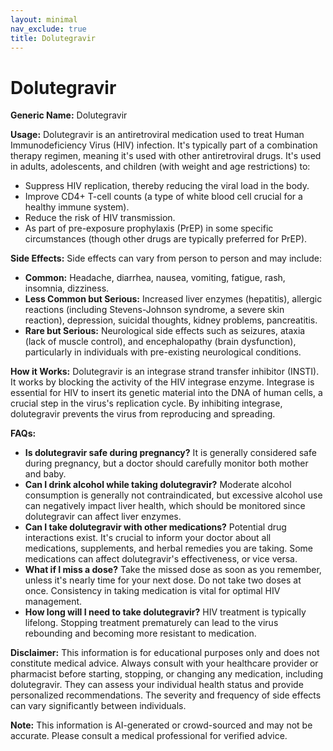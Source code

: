 ```yaml
---
layout: minimal
nav_exclude: true
title: Dolutegravir
---
```


# Dolutegravir

**Generic Name:** Dolutegravir

**Usage:** Dolutegravir is an antiretroviral medication used to treat Human Immunodeficiency Virus (HIV) infection. It's typically part of a combination therapy regimen, meaning it's used with other antiretroviral drugs.  It's used in adults, adolescents, and children (with weight and age restrictions)  to:

* Suppress HIV replication, thereby reducing the viral load in the body.
* Improve CD4+ T-cell counts (a type of white blood cell crucial for a healthy immune system).
* Reduce the risk of HIV transmission.
* As part of pre-exposure prophylaxis (PrEP) in some specific circumstances (though other drugs are typically preferred for PrEP).


**Side Effects:**  Side effects can vary from person to person and may include:

* **Common:** Headache, diarrhea, nausea, vomiting, fatigue, rash, insomnia, dizziness.
* **Less Common but Serious:**  Increased liver enzymes (hepatitis), allergic reactions (including Stevens-Johnson syndrome, a severe skin reaction), depression, suicidal thoughts, kidney problems, pancreatitis.
* **Rare but Serious:**  Neurological side effects such as seizures, ataxia (lack of muscle control), and encephalopathy (brain dysfunction), particularly in individuals with pre-existing neurological conditions.


**How it Works:** Dolutegravir is an integrase strand transfer inhibitor (INSTI).  It works by blocking the activity of the HIV integrase enzyme.  Integrase is essential for HIV to insert its genetic material into the DNA of human cells, a crucial step in the virus's replication cycle. By inhibiting integrase, dolutegravir prevents the virus from reproducing and spreading.


**FAQs:**

* **Is dolutegravir safe during pregnancy?**  It is generally considered safe during pregnancy, but a doctor should carefully monitor both mother and baby.
* **Can I drink alcohol while taking dolutegravir?**  Moderate alcohol consumption is generally not contraindicated, but excessive alcohol use can negatively impact liver health, which should be monitored since dolutegravir can affect liver enzymes.
* **Can I take dolutegravir with other medications?**  Potential drug interactions exist. It's crucial to inform your doctor about all medications, supplements, and herbal remedies you are taking.  Some medications can affect dolutegravir's effectiveness, or vice versa.
* **What if I miss a dose?**  Take the missed dose as soon as you remember, unless it's nearly time for your next dose. Do not take two doses at once.  Consistency in taking medication is vital for optimal HIV management.
* **How long will I need to take dolutegravir?**  HIV treatment is typically lifelong.  Stopping treatment prematurely can lead to the virus rebounding and becoming more resistant to medication.


**Disclaimer:** This information is for educational purposes only and does not constitute medical advice.  Always consult with your healthcare provider or pharmacist before starting, stopping, or changing any medication, including dolutegravir. They can assess your individual health status and provide personalized recommendations.  The severity and frequency of side effects can vary significantly between individuals.


**Note:** This information is AI-generated or crowd-sourced and may not be accurate. Please consult a medical professional for verified advice.
